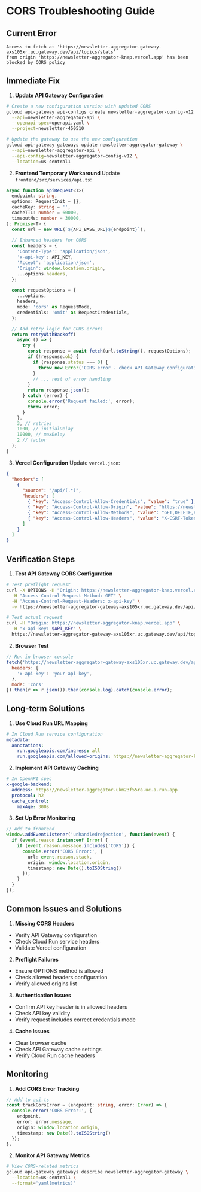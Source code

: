 # CORS Troubleshooting Guide

## Current Error
```
Access to fetch at 'https://newsletter-aggregator-gateway-axs105xr.uc.gateway.dev/api/topics/stats' 
from origin 'https://newsletter-aggregator-knap.vercel.app' has been blocked by CORS policy
```

## Immediate Fix

1. **Update API Gateway Configuration**
```bash
# Create a new configuration version with updated CORS
gcloud api-gateway api-configs create newsletter-aggregator-config-v12 \
  --api=newsletter-aggregator-api \
  --openapi-spec=openapi.yaml \
  --project=newsletter-450510

# Update the gateway to use the new configuration
gcloud api-gateway gateways update newsletter-aggregator-gateway \
  --api=newsletter-aggregator-api \
  --api-config=newsletter-aggregator-config-v12 \
  --location=us-central1
```

2. **Frontend Temporary Workaround**
Update `frontend/src/services/api.ts`:

```typescript
async function apiRequest<T>(
  endpoint: string, 
  options: RequestInit = {}, 
  cacheKey: string = '', 
  cacheTTL: number = 60000,
  timeoutMs: number = 30000,
): Promise<T> {
  const url = new URL(`${API_BASE_URL}${endpoint}`);
  
  // Enhanced headers for CORS
  const headers = {
    'Content-Type': 'application/json',
    'x-api-key': API_KEY,
    'Accept': 'application/json',
    'Origin': window.location.origin,
    ...options.headers,
  };

  const requestOptions = {
    ...options,
    headers,
    mode: 'cors' as RequestMode,
    credentials: 'omit' as RequestCredentials,
  };

  // Add retry logic for CORS errors
  return retryWithBackoff(
    async () => {
      try {
        const response = await fetch(url.toString(), requestOptions);
        if (!response.ok) {
          if (response.status === 0) {
            throw new Error('CORS error - check API Gateway configuration');
          }
          // ... rest of error handling
        }
        return response.json();
      } catch (error) {
        console.error('Request failed:', error);
        throw error;
      }
    },
    3, // retries
    1000, // initialDelay
    10000, // maxDelay
    2 // factor
  );
}
```

3. **Vercel Configuration**
Update `vercel.json`:

```json
{
  "headers": [
    {
      "source": "/api/(.*)",
      "headers": [
        { "key": "Access-Control-Allow-Credentials", "value": "true" },
        { "key": "Access-Control-Allow-Origin", "value": "https://newsletter-aggregator-knap.vercel.app" },
        { "key": "Access-Control-Allow-Methods", "value": "GET,DELETE,PATCH,POST,PUT,OPTIONS" },
        { "key": "Access-Control-Allow-Headers", "value": "X-CSRF-Token, X-Requested-With, Accept, Accept-Version, Content-Length, Content-MD5, Content-Type, Date, X-Api-Version, x-api-key, Origin" }
      ]
    }
  ]
}
```

## Verification Steps

1. **Test API Gateway CORS Configuration**
```bash
# Test preflight request
curl -X OPTIONS -H "Origin: https://newsletter-aggregator-knap.vercel.app" \
  -H "Access-Control-Request-Method: GET" \
  -H "Access-Control-Request-Headers: x-api-key" \
  -v https://newsletter-aggregator-gateway-axs105xr.uc.gateway.dev/api/topics/stats

# Test actual request
curl -H "Origin: https://newsletter-aggregator-knap.vercel.app" \
  -H "x-api-key: $API_KEY" \
  https://newsletter-aggregator-gateway-axs105xr.uc.gateway.dev/api/topics/stats
```

2. **Browser Test**
```javascript
// Run in browser console
fetch('https://newsletter-aggregator-gateway-axs105xr.uc.gateway.dev/api/topics/stats', {
  headers: {
    'x-api-key': 'your-api-key',
  },
  mode: 'cors'
}).then(r => r.json()).then(console.log).catch(console.error);
```

## Long-term Solutions

1. **Use Cloud Run URL Mapping**
```yaml
# In Cloud Run service configuration
metadata:
  annotations:
    run.googleapis.com/ingress: all
    run.googleapis.com/allowed-origins: https://newsletter-aggregator-knap.vercel.app
```

2. **Implement API Gateway Caching**
```yaml
# In OpenAPI spec
x-google-backend:
  address: https://newsletter-aggregator-ukm23f55ra-uc.a.run.app
  protocol: h2
  cache_control:
    maxAge: 300s
```

3. **Set Up Error Monitoring**
```typescript
// Add to frontend
window.addEventListener('unhandledrejection', function(event) {
  if (event.reason instanceof Error) {
    if (event.reason.message.includes('CORS')) {
      console.error('CORS Error:', {
        url: event.reason.stack,
        origin: window.location.origin,
        timestamp: new Date().toISOString()
      });
    }
  }
});
```

## Common Issues and Solutions

1. **Missing CORS Headers**
- Verify API Gateway configuration
- Check Cloud Run service headers
- Validate Vercel configuration

2. **Preflight Failures**
- Ensure OPTIONS method is allowed
- Check allowed headers configuration
- Verify allowed origins list

3. **Authentication Issues**
- Confirm API key header is in allowed headers
- Check API key validity
- Verify request includes correct credentials mode

4. **Cache Issues**
- Clear browser cache
- Check API Gateway cache settings
- Verify Cloud Run cache headers

## Monitoring

1. **Add CORS Error Tracking**
```typescript
// Add to api.ts
const trackCorsError = (endpoint: string, error: Error) => {
  console.error('CORS Error:', {
    endpoint,
    error: error.message,
    origin: window.location.origin,
    timestamp: new Date().toISOString()
  });
};
```

2. **Monitor API Gateway Metrics**
```bash
# View CORS-related metrics
gcloud api-gateway gateways describe newsletter-aggregator-gateway \
  --location=us-central1 \
  --format='yaml(metrics)'
``` 